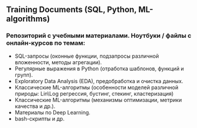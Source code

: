 ## Training Documents (SQL, Python, ML-algorithms)  
### Репозиторий с учебными материалами. Ноутбуки / файлы с онлайн-курсов по темам:  
- SQL-запросы (оконные функции, подзапросы различной вложенности, методы агрегации).
- Регулярные выражения в Python (отработка шаблонов, функций и групп).
- Exploratory Data Analysis (EDA), предобработка и очистка данных.
- Классические ML-алгоритмы (особенности моделей различной природы: Lin\Log регрессия, бустинг, стекинг, кластеризация)
- Классические ML-алгоритмы (механизмы оптимизации, метрики качества и др.).
- Материалы по Deep Learning.
- bash-скрипты и др.
